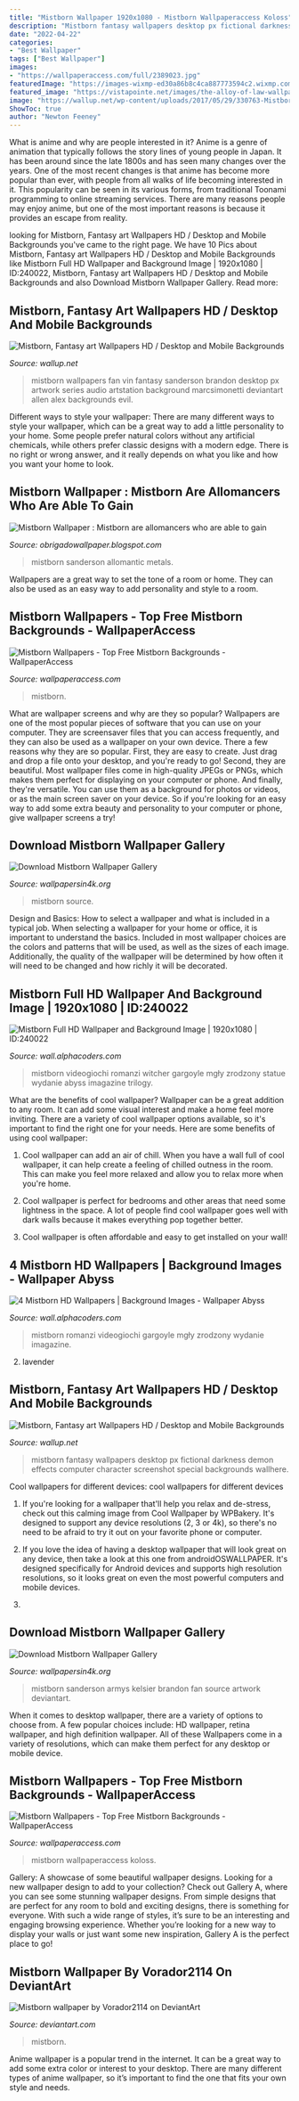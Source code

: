 ```yaml
---
title: "Mistborn Wallpaper 1920x1080 - Mistborn Wallpaperaccess Koloss"
description: "Mistborn fantasy wallpapers desktop px fictional darkness demon effects computer character screenshot special backgrounds wallhere"
date: "2022-04-22"
categories:
- "Best Wallpaper"
tags: ["Best Wallpaper"]
images:
- "https://wallpaperaccess.com/full/2389023.jpg"
featuredImage: "https://images-wixmp-ed30a86b8c4ca887773594c2.wixmp.com/f/b69a066d-255c-4da2-bf82-8ba113ef6b7b/d7g7c8z-ab9351c7-300e-4c67-9ecd-f7600f755d49.jpg/v1/fill/w_900,h_507,q_75,strp/mistborn_wallpaper_by_vorador2114_d7g7c8z-fullview.jpg?token=eyJ0eXAiOiJKV1QiLCJhbGciOiJIUzI1NiJ9.eyJzdWIiOiJ1cm46YXBwOiIsImlzcyI6InVybjphcHA6Iiwib2JqIjpbW3siaGVpZ2h0IjoiPD01MDciLCJwYXRoIjoiXC9mXC9iNjlhMDY2ZC0yNTVjLTRkYTItYmY4Mi04YmExMTNlZjZiN2JcL2Q3ZzdjOHotYWI5MzUxYzctMzAwZS00YzY3LTllY2QtZjc2MDBmNzU1ZDQ5LmpwZyIsIndpZHRoIjoiPD05MDAifV1dLCJhdWQiOlsidXJuOnNlcnZpY2U6aW1hZ2Uub3BlcmF0aW9ucyJdfQ.vxxi93-eZYJHcCImiAUoJT8Fjzsb5a-DdJJEriwUe2Q"
featured_image: "https://vistapointe.net/images/the-alloy-of-law-wallpaper-20.jpg"
image: "https://wallup.net/wp-content/uploads/2017/05/29/330763-Mistborn-fantasy_art.jpg"
ShowToc: true
author: "Newton Feeney"
---
```



What is anime and why are people interested in it?
Anime is a genre of animation that typically follows the story lines of young people in Japan. It has been around since the late 1800s and has seen many changes over the years. One of the most recent changes is that anime has become more popular than ever, with people from all walks of life becoming interested in it. This popularity can be seen in its various forms, from traditional Toonami programming to online streaming services. There are many reasons people may enjoy anime, but one of the most important reasons is because it provides an escape from reality.

	

		
looking for Mistborn, Fantasy art Wallpapers HD / Desktop and Mobile Backgrounds you've came to the right page. We have 10 Pics about Mistborn, Fantasy art Wallpapers HD / Desktop and Mobile Backgrounds like Mistborn Full HD Wallpaper and Background Image | 1920x1080 | ID:240022, Mistborn, Fantasy art Wallpapers HD / Desktop and Mobile Backgrounds and also Download Mistborn Wallpaper Gallery. Read more:
		
    
## Mistborn, Fantasy Art Wallpapers HD / Desktop And Mobile Backgrounds

<img loading=lazy src="https://wallup.net/wp-content/uploads/2017/05/29/330762-Mistborn-fantasy_art.jpg" onerror="this.onerror=null;this.src='https://tse4.mm.bing.net/th?id=OIP.dUaF3dGd5fBvV5sXdeiV5QHaEK&amp;pid=15.1';" alt="Mistborn, Fantasy art Wallpapers HD / Desktop and Mobile Backgrounds">

_Source: wallup.net_

>mistborn wallpapers fan vin fantasy sanderson brandon desktop px artwork series audio artstation background marcsimonetti deviantart allen alex backgrounds evil. 

	

Different ways to style your wallpaper:
There are many different ways to style your wallpaper, which can be a great way to add a little personality to your home. Some people prefer natural colors without any artificial chemicals, while others prefer classic designs with a modern edge. There is no right or wrong answer, and it really depends on what you like and how you want your home to look.

    
## Mistborn Wallpaper : Mistborn Are Allomancers Who Are Able To Gain

<img loading=lazy src="https://vistapointe.net/images/the-alloy-of-law-wallpaper-20.jpg" onerror="this.onerror=null;this.src='https://tse4.mm.bing.net/th?id=OIP.Fc5tXuH3OLxz5So-HQTAAAHaEK&amp;pid=15.1';" alt="Mistborn Wallpaper : Mistborn are allomancers who are able to gain">

_Source: obrigadowallpaper.blogspot.com_

>mistborn sanderson allomantic metals. 

	

Wallpapers are a great way to set the tone of a room or home. They can also be used as an easy way to add personality and style to a room.

    
## Mistborn Wallpapers - Top Free Mistborn Backgrounds - WallpaperAccess

<img loading=lazy src="https://wallpaperaccess.com/full/2389023.jpg" onerror="this.onerror=null;this.src='https://tse4.mm.bing.net/th?id=OIP.9DqCytsIne-a5GJ2nYjS0QHaEy&amp;pid=15.1';" alt="Mistborn Wallpapers - Top Free Mistborn Backgrounds - WallpaperAccess">

_Source: wallpaperaccess.com_

>mistborn. 

	

What are wallpaper screens and why are they so popular?
Wallpapers are one of the most popular pieces of software that you can use on your computer. They are screensaver files that you can access frequently, and they can also be used as a wallpaper on your own device. There a few reasons why they are so popular. First, they are easy to create. Just drag and drop a file onto your desktop, and you're ready to go! Second, they are beautiful. Most wallpaper files come in high-quality JPEGs or PNGs, which makes them perfect for displaying on your computer or phone. And finally, they're versatile. You can use them as a background for photos or videos, or as the main screen saver on your device. So if you're looking for an easy way to add some extra beauty and personality to your computer or phone, give wallpaper screens a try!

    
## Download Mistborn Wallpaper Gallery

<img loading=lazy src="http://i.imgur.com/p4yWVtA.png" onerror="this.onerror=null;this.src='https://tse4.mm.bing.net/th?id=OIP.S44Z5t_svzjFR6WxGKOA3gHaEK&amp;pid=15.1';" alt="Download Mistborn Wallpaper Gallery">

_Source: wallpapersin4k.org_

>mistborn source. 

	

Design and Basics: How to select a wallpaper and what is included in a typical job.
When selecting a wallpaper for your home or office, it is important to understand the basics. Included in most wallpaper choices are the colors and patterns that will be used, as well as the sizes of each image. Additionally, the quality of the wallpaper will be determined by how often it will need to be changed and how richly it will be decorated.

    
## Mistborn Full HD Wallpaper And Background Image | 1920x1080 | ID:240022

<img loading=lazy src="https://images2.alphacoders.com/240/thumb-1920-240022.jpg" onerror="this.onerror=null;this.src='https://tse3.mm.bing.net/th?id=OIP.6wgh4lLsAZnsd0Tm0FWbyAHaEK&amp;pid=15.1';" alt="Mistborn Full HD Wallpaper and Background Image | 1920x1080 | ID:240022">

_Source: wall.alphacoders.com_

>mistborn videogiochi romanzi witcher gargoyle mgły zrodzony statue wydanie abyss imagazine trilogy. 

	

What are the benefits of cool wallpaper?
Wallpaper can be a great addition to any room. It can add some visual interest and make a home feel more inviting. There are a variety of cool wallpaper options available, so it's important to find the right one for your needs. Here are some benefits of using cool wallpaper: 
1. Cool wallpaper can add an air of chill. When you have a wall full of cool wallpaper, it can help create a feeling of chilled outness in the room. This can make you feel more relaxed and allow you to relax more when you're home. 

2. Cool wallpaper is perfect for bedrooms and other areas that need some lightness in the space. A lot of people find cool wallpaper goes well with dark walls because it makes everything pop together better. 

3. Cool wallpaper is often affordable and easy to get installed on your wall!

    
## 4 Mistborn HD Wallpapers | Background Images - Wallpaper Abyss

<img loading=lazy src="https://images2.alphacoders.com/240/240022.jpg" onerror="this.onerror=null;this.src='https://tse3.mm.bing.net/th?id=OIP.odCOX2q19VLOHwaJsIWSMgHaEK&amp;pid=15.1';" alt="4 Mistborn HD Wallpapers | Background Images - Wallpaper Abyss">

_Source: wall.alphacoders.com_

>mistborn romanzi videogiochi gargoyle mgły zrodzony wydanie imagazine. 

	

2. lavender 

    
## Mistborn, Fantasy Art Wallpapers HD / Desktop And Mobile Backgrounds

<img loading=lazy src="https://wallup.net/wp-content/uploads/2017/05/29/330763-Mistborn-fantasy_art.jpg" onerror="this.onerror=null;this.src='https://tse1.mm.bing.net/th?id=OIP._MwD2E77FAG0UFCcsX6wSwHaEK&amp;pid=15.1';" alt="Mistborn, Fantasy art Wallpapers HD / Desktop and Mobile Backgrounds">

_Source: wallup.net_

>mistborn fantasy wallpapers desktop px fictional darkness demon effects computer character screenshot special backgrounds wallhere. 

	

Cool wallpapers for different devices:
cool wallpapers for different devices 

1. If you're looking for a wallpaper that'll help you relax and de-stress, check out this calming image from Cool Wallpaper by WPBakery. It's designed to support any device resolutions (2, 3 or 4k), so there's no need to be afraid to try it out on your favorite phone or computer.

2. If you love the idea of having a desktop wallpaper that will look great on any device, then take a look at this one from androidOSWALLPAPER. It's designed specifically for Android devices and supports high resolution resolutions, so it looks great on even the most powerful computers and mobile devices.

3.

    
## Download Mistborn Wallpaper Gallery

<img loading=lazy src="https://s-media-cache-ak0.pinimg.com/originals/bc/c8/c9/bcc8c9693e9cb2f6ace56ddf8f64eea5.jpg" onerror="this.onerror=null;this.src='https://tse1.mm.bing.net/th?id=OIP.YsSOhltT7kUgY62Mi2DxkwHaDN&amp;pid=15.1';" alt="Download Mistborn Wallpaper Gallery">

_Source: wallpapersin4k.org_

>mistborn sanderson armys kelsier brandon fan source artwork deviantart. 

	

When it comes to desktop wallpaper, there are a variety of options to choose from. A few popular choices include: HD wallpaper, retina wallpaper, and high definition wallpaper. All of these Wallpapers come in a variety of resolutions, which can make them perfect for any desktop or mobile device. 

    
## Mistborn Wallpapers - Top Free Mistborn Backgrounds - WallpaperAccess

<img loading=lazy src="https://wallpaperaccess.com/full/2388978.jpg" onerror="this.onerror=null;this.src='https://tse4.mm.bing.net/th?id=OIP.BIIFG30sPIVT9HQgbOdOpQHaEK&amp;pid=15.1';" alt="Mistborn Wallpapers - Top Free Mistborn Backgrounds - WallpaperAccess">

_Source: wallpaperaccess.com_

>mistborn wallpaperaccess koloss. 

	

Gallery: A showcase of some beautiful wallpaper designs.
Looking for a new wallpaper design to add to your collection? Check out Gallery A, where you can see some stunning wallpaper designs. From simple designs that are perfect for any room to bold and exciting designs, there is something for everyone. With such a wide range of styles, it’s sure to be an interesting and engaging browsing experience. Whether you’re looking for a new way to display your walls or just want some new inspiration, Gallery A is the perfect place to go!





	
	
    
## Mistborn Wallpaper By Vorador2114 On DeviantArt

<img loading=lazy src="https://images-wixmp-ed30a86b8c4ca887773594c2.wixmp.com/f/b69a066d-255c-4da2-bf82-8ba113ef6b7b/d7g7c8z-ab9351c7-300e-4c67-9ecd-f7600f755d49.jpg/v1/fill/w_900,h_507,q_75,strp/mistborn_wallpaper_by_vorador2114_d7g7c8z-fullview.jpg?token=eyJ0eXAiOiJKV1QiLCJhbGciOiJIUzI1NiJ9.eyJzdWIiOiJ1cm46YXBwOiIsImlzcyI6InVybjphcHA6Iiwib2JqIjpbW3siaGVpZ2h0IjoiPD01MDciLCJwYXRoIjoiXC9mXC9iNjlhMDY2ZC0yNTVjLTRkYTItYmY4Mi04YmExMTNlZjZiN2JcL2Q3ZzdjOHotYWI5MzUxYzctMzAwZS00YzY3LTllY2QtZjc2MDBmNzU1ZDQ5LmpwZyIsIndpZHRoIjoiPD05MDAifV1dLCJhdWQiOlsidXJuOnNlcnZpY2U6aW1hZ2Uub3BlcmF0aW9ucyJdfQ.vxxi93-eZYJHcCImiAUoJT8Fjzsb5a-DdJJEriwUe2Q" onerror="this.onerror=null;this.src='https://tse2.mm.bing.net/th?id=OIP.GkuCZ3zblojjJPs7rOi3qAHaEL&amp;pid=15.1';" alt="Mistborn wallpaper by Vorador2114 on DeviantArt">

_Source: deviantart.com_

>mistborn. 

	

Anime wallpaper is a popular trend in the internet. It can be a great way to add some extra color or interest to your desktop. There are many different types of anime wallpaper, so it’s important to find the one that fits your own style and needs.

